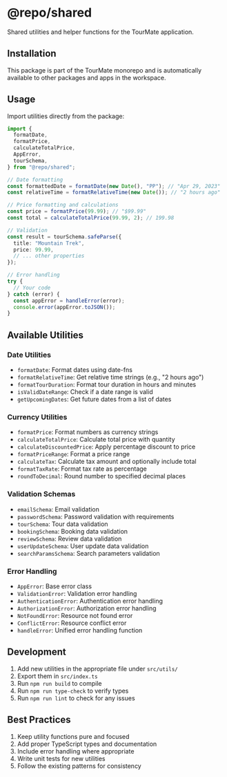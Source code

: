 # @repo/shared

Shared utilities and helper functions for the TourMate application.

## Installation

This package is part of the TourMate monorepo and is automatically available to other packages and apps in the workspace.

## Usage

Import utilities directly from the package:

```typescript
import {
  formatDate,
  formatPrice,
  calculateTotalPrice,
  AppError,
  tourSchema,
} from "@repo/shared";

// Date formatting
const formattedDate = formatDate(new Date(), "PP"); // "Apr 29, 2023"
const relativeTime = formatRelativeTime(new Date()); // "2 hours ago"

// Price formatting and calculations
const price = formatPrice(99.99); // "$99.99"
const total = calculateTotalPrice(99.99, 2); // 199.98

// Validation
const result = tourSchema.safeParse({
  title: "Mountain Trek",
  price: 99.99,
  // ... other properties
});

// Error handling
try {
  // Your code
} catch (error) {
  const appError = handleError(error);
  console.error(appError.toJSON());
}
```

## Available Utilities

### Date Utilities

- `formatDate`: Format dates using date-fns
- `formatRelativeTime`: Get relative time strings (e.g., "2 hours ago")
- `formatTourDuration`: Format tour duration in hours and minutes
- `isValidDateRange`: Check if a date range is valid
- `getUpcomingDates`: Get future dates from a list of dates

### Currency Utilities

- `formatPrice`: Format numbers as currency strings
- `calculateTotalPrice`: Calculate total price with quantity
- `calculateDiscountedPrice`: Apply percentage discount to price
- `formatPriceRange`: Format a price range
- `calculateTax`: Calculate tax amount and optionally include total
- `formatTaxRate`: Format tax rate as percentage
- `roundToDecimal`: Round number to specified decimal places

### Validation Schemas

- `emailSchema`: Email validation
- `passwordSchema`: Password validation with requirements
- `tourSchema`: Tour data validation
- `bookingSchema`: Booking data validation
- `reviewSchema`: Review data validation
- `userUpdateSchema`: User update data validation
- `searchParamsSchema`: Search parameters validation

### Error Handling

- `AppError`: Base error class
- `ValidationError`: Validation error handling
- `AuthenticationError`: Authentication error handling
- `AuthorizationError`: Authorization error handling
- `NotFoundError`: Resource not found error
- `ConflictError`: Resource conflict error
- `handleError`: Unified error handling function

## Development

1. Add new utilities in the appropriate file under `src/utils/`
2. Export them in `src/index.ts`
3. Run `npm run build` to compile
4. Run `npm run type-check` to verify types
5. Run `npm run lint` to check for any issues

## Best Practices

1. Keep utility functions pure and focused
2. Add proper TypeScript types and documentation
3. Include error handling where appropriate
4. Write unit tests for new utilities
5. Follow the existing patterns for consistency

